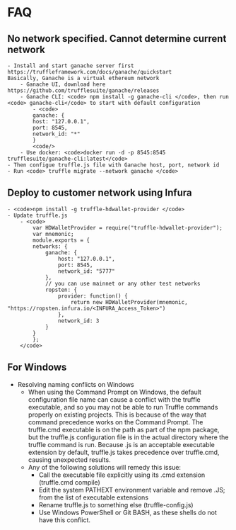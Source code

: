 # FAQ
## No network specified. Cannot determine current network
    - Install and start ganache server first https://truffleframework.com/docs/ganache/quickstart
    Basically, Ganache is a virtual ethereum network
        - Ganache UI, download here https://github.com/trufflesuite/ganache/releases
        - Ganache CLI: <code> npm install -g ganache-cli </code>, then run <code> ganache-cli</code> to start with default configuration
            - <code>
            ganache: {
            host: "127.0.0.1",
            port: 8545,
            network_id: "*"
            }
            <code/>
        - Use docker: <code>docker run -d -p 8545:8545 trufflesuite/ganache-cli:latest</code>
    - Then configue truffle.js file with Ganache host, port, network id
    - Run <code> truffle migrate --network ganache </code>
## Deploy to customer network using Infura
    - <code>npm install -g truffle-hdwallet-provider </code>
    - Update truffle.js
        - <code>
            var HDWalletProvider = require("truffle-hdwallet-provider");
            var mnemonic;
            module.exports = {
            networks: {
                ganache: {
                    host: "127.0.0.1",
                    port: 8545,
                    network_id: "5777"
                },
                // you can use mainnet or any other test networks
                ropsten: {
                    provider: function() {
                        return new HDWalletProvider(mnemonic, "https://ropsten.infura.io/<INFURA_Access_Token>")
                    },
                    network_id: 3
                }
            }
            };
        </code>
## For Windows
- Resolving naming conflicts on Windows
    - When using the Command Prompt on Windows, the default configuration file name can cause a conflict with the truffle executable, and so you may not be able to run Truffle commands properly on existing projects.
    This is because of the way that command precedence works on the Command Prompt. The truffle.cmd executable is on the path as part of the npm package, but the truffle.js configuration file is in the actual directory where the truffle command is run. Because .js is an acceptable executable extension by default, truffle.js takes precedence over truffle.cmd, causing unexpected results.
    - Any of the following solutions will remedy this issue:
        - Call the executable file explicitly using its .cmd extension (truffle.cmd compile)
        - Edit the system PATHEXT environment variable and remove .JS; from the list of executable extensions
        - Rename truffle.js to something else (truffle-config.js)
        - Use Windows PowerShell or Git BASH, as these shells do not have this conflict.

